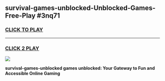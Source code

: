 
## survival-games-unblocked-Unblocked-Games-Free-Play #3nq71
<h3>
<a href="https://us.freeplayer.one?title=survival-games-unblocked&ref=9M">CLICK TO PLAY</a></h3>
<hr>

<h3>
<a href="https://us.freeplayer.one?title=survival-games-unblocked&ref=9M">CLICK 2 PLAY</a>
  
</h3>

<a href="https://us.freeplayer.one?title=survival-games-unblocked&ref=9M"><img src="https://clearcache.store/games.png"></a>


**survival-games-unblocked games unblocked: Your Gateway to Fun and Accessible Online Gaming**
